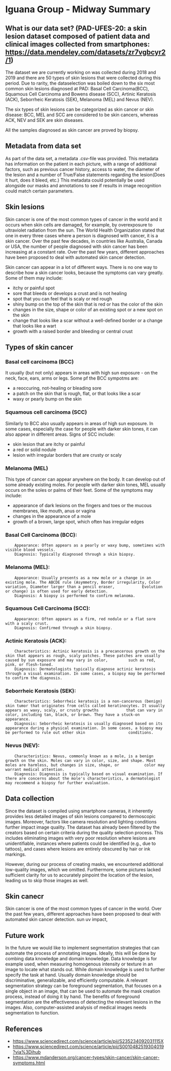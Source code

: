 # Iguana Group - Midway Summary

## What is our data set? (PAD-UFES-20: a skin lesion dataset composed of patient data and clinical images collected from smartphones: https://data.mendeley.com/datasets/zr7vgbcyr2/1)

The dataset we are currently working on was collected during 2018 and 2019 and there are 50 types of skin lesions that were collected during this period. Due to rarity, the dataselection was boiled down to the six most common skin lesions diagnosed at PAD: Basal Cell Carcinoma(BCC), Squamous Cell Carcinoma and Bowens disease (SCC), Artinic Keratosis (ACK), Seborrheic Keratosis (SEK), Melanoma (MEL) and Nevus (NEV). 

The six types of skin lesions can be categorized as skin cancer or skin disease:
BCC, MEL and SCC are considered to be skin cancers, whereas ACK, NEV and SEK are skin diseases. 

All the samples diagnosed as skin cancer are proved by biopsy.


## Metadata from data set
As part of the data set, a metadata .csv-file was provided. This metadata has information on the patient in each picture, with a range of additional factors, such as previous cancer history, access to water, the diameter of the lesion and a number of True/False statements regarding the lesion(Does it hurt, does it bleed, etc.)
This metadata could potentially be used alongside our masks and annotations to see if results in image recognition could match certain parameters.

## Skin lesions
Skin cancer is one of the most common types of cancer in the world and it occurs when skin cells are damaged, for example, by overexposure to ultraviolet radiation from the sun. The World Health Organization stated that one in every three cases where a person is diagnosed with cancer, it is a skin cancer. Over the past few decades, in countries like Australia, Canada or USA, the number of people diagnosed with skin cancer has been increasing at a constant rate. Over the past few years, different approaches have been proposed to deal with automated skin cancer detection.

Skin cancer can appear in a lot of different ways. There is no one way to describe how a skin cancer looks, because the symptoms can vary greatly. Some of them may include:

* itchy or painful spot
* sore that bleeds or develops a crust and is not healing 
* spot that you can feel that is scaly or red rough
* shiny bump on the top of the skin that is red or has the color of the skin 
* changes in the size, shape or color of an existing spot or a new spot on the skin
* change that looks like a scar without a well-defined border or a change that looks like a wart
* growth with a raised border and bleeding or central crust

## Types of skin cancer
### Basal cell carcinoma (BCC)
It usually (but not only) appears in areas with high sun exposure - on the neck, face, ears, arms or legs. Some pf the BCC sympotms are:

* a reoccuring, not-healing or bleading sore
* a patch on the skin that is rough, flat, or that looks like a scar
* waxy or pearly bump on the skin

### Squamous cell carcinoma (SCC)
Similarly to BCC also usually appears in areas of high sun exposure. In some cases, especially the case for people with darker skin tones, it can also appear in different areas. Signs of SCC include:

* skin lesion that are itchy or painful
* a red or solid nodule
* lesion with irregular borders that are crusty or scaly


### Melanoma (MEL) 
This type of cancer can appear anywhere on the body. It can develop out of some already existing moles. For  people with darker skin tones, MEL usually occurs on the soles or palms of their feet. Some of the symptoms may include:

* appearance of dark lesions on the fingers and toes or the mucous membranes, like mouth, anus or vagina
* changes in the appearance of a mole
* growth of a brown, large spot, which often has irregular edges

### Basal Cell Carcinoma (BCC):
        Appearance: Often appears as a pearly or waxy bump, sometimes with visible blood vessels.
        Diagnosis: Typically diagnosed through a skin biopsy.

### Melanoma (MEL):
        Appearance: Usually presents as a new mole or a change in an existing mole. The ABCDE rule (Asymmetry, Border irregularity, Color variation, Diameter larger than a pencil eraser,            Evolution or change) is often used for early detection.
        Diagnosis: A biopsy is performed to confirm melanoma.

### Squamous Cell Carcinoma (SCC):
        Appearance: Often appears as a firm, red nodule or a flat sore with a scaly crust.
        Diagnosis: Confirmed through a skin biopsy.

### Actinic Keratosis (ACK):
        Characteristics: Actinic keratosis is a precancerous growth on the skin that appears as rough, scaly patches. These patches are usually caused by sun exposure and may vary in color,         such as red, pink, or flesh-toned.
        Diagnosis: Dermatologists typically diagnose actinic keratosis through a visual examination. In some cases, a biopsy may be performed to confirm the diagnosis.

### Seborrheic Keratosis (SEK):
        Characteristics: Seborrheic keratosis is a non-cancerous (benign) skin tumor that originates from cells called keratinocytes. It usually appears as waxy, scaly, or crusty growths            that can vary in color, including tan, black, or brown. They have a stuck-on appearance.
        Diagnosis: Seborrheic keratosis is usually diagnosed based on its appearance during a physical examination. In some cases, a biopsy may be performed to rule out other skin                   conditions.

### Nevus (NEV):
        Characteristics: Nevus, commonly known as a mole, is a benign growth on the skin. Moles can vary in color, size, and shape. Most moles are harmless, but changes in size, shape, or           color may warrant medical attention.
        Diagnosis: Diagnosis is typically based on visual examination. If there are concerns about the mole's characteristics, a dermatologist may recommend a biopsy for further evaluation.
  

## Data collection 
Since the dataset is compiled using smartphone cameras, it inherently provides less detailed images of skin lesions compared to dermoscopic images. Moreover, factors like camera resolution and lighting conditions further impact image quality. The dataset has already been filtered by the creators based on certain criteria during the quality selection process. This includes eliminating images with very poor resolution where lesions are unidentifiable, instances where patients could be identified (e.g., due to tattoos), and cases where lesions are entirely obscured by hair or ink markings.

However, during our process of creating masks, we encountered additional low-quality images, which we omitted. Furthermore, some pictures lacked sufficient clarity for us to accurately pinpoint the location of the lesion, leading us to skip those images as well.

## Skin canecr
Skin cancer is one of the most common types of cancer in the world. Over the past few years, different approaches have been proposed to deal with automated skin cancer detection. sun uv impact, 

## Future work

In the future we would like to implement segmentation strategies that can automate the process of annotating images. Ideally, this will be done by combing data knowledge and domain knowledge. Data knowledge is for example used, when measuring homogenous intensity or texture in an image to locate what stands out. While domain knowledge is used to further specify the task at hand. Usually domain knowledge should be discriminative, generalizable, and efficiently computable. 
A relevant segmentation strategy can be foreground segmentation, that focuses on a single object in an image, that can be used to automate the mask creation process, instead of doing it by hand. The benefits of foreground segmentation are the effectiveness of detecting the relevant lesions in the images. Also, computer-assisted analysis of medical images needs segmentation to function.  

## References
* https://www.sciencedirect.com/science/article/pii/S235234092031115X
* https://www.sciencedirect.com/science/article/pii/S0010482519304019?via%3Dihub
* https://www.mdanderson.org/cancer-types/skin-cancer/skin-cancer-symptoms.html

